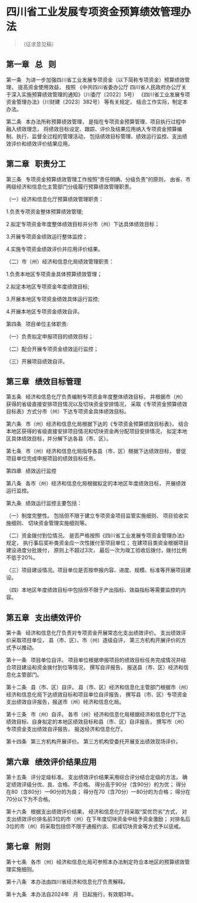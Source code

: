 # 四川省工业发展专项资金预算绩效管理办法

> （征求意见稿）

## 第一章  总  则

第一条  为进一步加强四川省工业发展专项资金（以下简称专项资金）预算绩效管理，
提高资金使用效益，
按照
《中共四川省委办公厅 四川省人民政府办公厅关于深入实施预算绩效管理的通知》（川委厅〔2022〕5号）
《四川省工业发展专项资金管理办法》（川财建〔2023〕382号）
等有关规定，
结合工作实际，制定本办法。

第二条  本办法所称预算绩效管理，
是指在专项资金预算管理、项目执行过程中融入绩效理念，
将绩效目标设定、跟踪、评价及结果应用纳入专项资金预算编制、执行、监督全过程的管理活动，
包括绩效目标管理、绩效运行监控、支出绩效评价和绩效评价结果应用。

## 第二章  职责分工

第三条  专项资金预算绩效管理工作按照“责任明确、分级负责”的原则，
由省、市两级经济和信息化主管部门分级履行预算绩效管理职责。

（一）经济和信息化厅预算绩效管理职责：

1.负责专项资金整体预算绩效管理;

2.拟定专项资金年度整体绩效目标并分市（州）下达具体绩效目标；  

3.开展专项资金绩效运行整体监控；

4.实施专项资金绩效评价并应用评价结果。

（二）市（州）经济和信息化局绩效管理职责：

1.负责本地区专项资金具体预算绩效管理；

2.拟定本地区专项资金年度绩效目标;

3.开展本地区专项资金绩效具体运行监控;

4.开展本地区专项资金绩效自评。

第四条  项目单位主体职责:

（一）负责拟定申报项目的绩效目标；

（二）配合开展专项资金绩效运行监控；

（三）开展项目绩效自评。

## 第三章  绩效目标管理

第五条  经济和信息化厅负责编制专项资金年度整体绩效目标，
并根据市（州）获得的省级直接安排项目情况以及切块资金安排情况，
采取《专项资金预算绩效目标表》方式分市（州）下达专项资金具体绩效目标。

第六条  市（州）经济和信息化局根据下达的《专项资金预算绩效目标表》，
结合本地区获得的省级直接安排项目情况和切块资金再分配项目安排情况，
拟定本地区具体绩效目标，并分解下达各县（市、区）。

第七条  市（州）经济和信息化局指导各县（市、区）根据下达绩效目标，
督促项目单位完成申报项目的绩效目标任务。

第四章  绩效运行监控

第八条  各市（州）经济和信息化局根据拟定的本地区年度绩效目标，
开展绩效运行监控。

第九条  绩效运行监控主要包括：

（一）制度完整性。
包括但不限于建立专项资金项目监管实施细则、
项目验收实施细则、
切块资金管理实施细则等。

（二）资金拨付到位情况。
是否严格按照《四川省工业发展专项资金管理办法》规定，
执行事后奖补类资金应一次性拨付至项目单位；
在建项目类资金根据项目建设进度分批拨付，
原则上不超过3次，
最后一次为竣工验收后拨付，拨付比例不低于20%。

（三）项目建设情况。项目单位是否按申报内容、进度、规模、标准等开展项目建设。

（四）本地区年度绩效目标中包括但不限于产出指标、效益指标等需要监控的内容。

## 第五章  支出绩效评价

第十条  经济和信息化厅负责对专项资金开展常态化支出绩效评价。
支出绩效评价采取项目单位，
县（市、区）、市（州）逐级自评，
第三方机构开展评价的方式予以推动。

第十一条  项目单位自评。
项目单位根据申报项目的绩效目标任务完成情况并结合项目建设和资金拨付到位等情况，
撰写自评报告，
报送县（市、区）经济和信息化主管部门。

第十二条  县（市、区）自评。
县（市、区）经济和信息化主管部门根据市（州）经济和信息化局下达绩效目标和项目单位自评报告，
撰写县（市、区）专项资金支出绩效自评报告，报送市（州）经济和信息化局。

第十三条  市（州）自评。
各市（州）经济和信息化局根据经济和信息化厅下达绩效目标、自身拟定的本地区绩效目标和县（市、区）自评报告，
撰写市（州）专项资金支出绩效自评报告，
报送经济和信息化厅。

第十四条  第三方机构开展评价。
第三方机构受委托开展支出绩效现场评价。

## 第六章  绩效评价结果应用

第十五条  评分定级标准。
支出绩效评价结果采用综合评分结合定级的方法，
确定绩效评级分优、良、合格、不合格。
得分高于90分（含90分）的为优；
得分在80（含80分）—90分的为良；
得分在70（含70分）—80分的为合格；
得分在70分以下为不合格。

第十六条  根据支出绩效评价结果，
经济和信息化厅将采取“奖优罚劣”方式，
对支出绩效评价排名前3位的市（州）在下年度切块资金中给予资金激励；
对排名后3位的市（州）将采取包括但不限于通报约谈、扣减切块资金等方式予以惩戒。

## 第七章  附则

第十七条  各市（州）经济和信息化局可参照本办法制定符合本地区的预算绩效管理实施细则。

第十八条  本办法由四川省经济和信息化厅负责解释。

第十九条  本办法自2024年  月  日起施行，有效期3年。